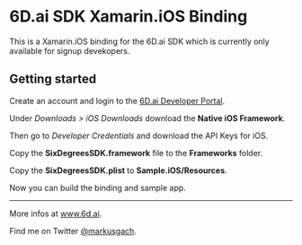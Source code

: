 # 6D.ai SDK Xamarin.iOS Binding
This is a Xamarin.iOS binding for the 6D.ai SDK which is currently only available for signup devekopers.

## Getting started
Create an account and login to the [6D.ai Developer Portal](https://developer.6d.ai/login/).

Under _Downloads > iOS Downloads_ download the **Native iOS Framework**.

Then go to _Developer Credentials_ and download the API Keys for iOS.

Copy the **SixDegreesSDK.framework** file to the **Frameworks** folder.

Copy the **SixDegreesSDK.plist** to **Sample.iOS/Resources**.

Now you can build the binding and sample app.
___

More infos at <a href="https://www.6d.ai/">www.6d.ai</a>.

Find me on Twitter <a href="https://twitter.com/markusgach">@markusgach</a>.
